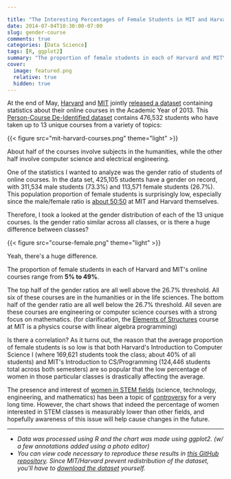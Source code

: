```yaml
---

title: "The Interesting Percentages of Female Students in MIT and Harvard Online Courses"
date: 2014-07-04T10:30:00-07:00
slug: gender-course
comments: true
categories: [Data Science]
tags: [R, ggplot2]
summary: "The proportion of female students in each of Harvard and MIT\'s online courses range from 5% to 49%."
cover:
  image: featured.png
  relative: true
  hidden: true
---
```


At the end of May, [Harvard](http://www.harvard.edu/) and [MIT](http://web.mit.edu/) jointly [released a dataset](http://newsoffice.mit.edu/2014/mit-and-harvard-release-de-identified-learning-data-open-online-courses) containing statistics about their online courses in the Academic Year of 2013. This [Person-Course De-Identified dataset](http://dx.doi.org/10.7910/DVN/26147) contains 476,532 students who have taken up to 13 unique courses from a variety of topics:

{{< figure src="mit-harvard-courses.png" theme="light" >}}

About half of the courses involve subjects in the humanities, while the other half involve computer science and electrical engineering.

One of the statistics I wanted to analyze was the gender ratio of students of online courses. In the data set, 425,105 students have a gender on record, with 311,534 male students (73.3%) and 113,571 female students (26.7%). This population proportion of female students is surprisingly low, especially since the male/female ratio is [about 50:50](http://colleges.findthebest.com/q/1929/1270/What-is-the-male-to-female-ratio-at-Harvard-University) at MIT and Harvard themselves.

Therefore, I took a looked at the gender distribution of each of the 13 unique courses. Is the gender ratio similar across all classes, or is there a huge difference between classes?

{{< figure src="course-female.png" theme="light" >}}

Yeah, there's a huge difference.

The proportion of female students in each of Harvard and MIT's online courses range from **5% to 49%**.

The top half of the gender ratios are all well above the 26.7% threshold. All six of these courses are in the humanities or in the life sciences. The bottom half of the gender ratio are all well below the 26.7% threshold. All seven are these courses are engineering or computer science courses with a strong focus on mathematics. (for clarification, the [Elements of Structures](https://www.edx.org/course/mitx/mitx-2-01x-elements-structures-1759#.U7ZfKvldV8F) course at MIT is a physics course with linear algebra programming)

Is there a correlation? As it turns out, the reason that the average proportion of female students is so low is that both Harvard's Introduction to Computer Science I (where 169,621 students took the class; about 40% of all students) and MIT's Introduction to CS/Programming (124,446 students total across both semesters) are so popular that the low percentage of women in those particular classes is drastically affecting the average.

The presence and interest of [women in STEM fields](http://www.whitehouse.gov/administration/eop/ostp/women) (science, technology, engineering, and mathematics) has been a topic of [controversy](http://www.huffingtonpost.com/stella-kasdagli/should-women-avoid-jobs-in-stem_b_5549016.html) for a very long time. However, the chart shows that indeed the percentage of women interested in STEM classes is measurably lower than other fields, and hopefully awareness of this issue will help cause changes in the future.

---

- _Data was processed using R and the chart was made using ggplot2. (w/ a few annotations added using a photo editor)_
- _You can view code necessary to reproduce these results in [this GitHub repository](https://github.com/minimaxir/gender-course). Since MIT/Harvard prevent redistribution of the dataset, you'll have to [download the dataset](http://dx.doi.org/10.7910/DVN/26147) yourself._
